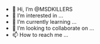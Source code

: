- 👋 Hi, I’m @MSDKILLERS
- 👀 I’m interested in ...
- 🌱 I’m currently learning ...
- 💞️ I’m looking to collaborate on ...
- 📫 How to reach me ...

<!---
MSDKILLERS/MSDKILLERS is a ✨ special ✨ repository because its `README.md` (this file) appears on your GitHub profile.
You can click the Preview link to take a look at your changes.
--->
